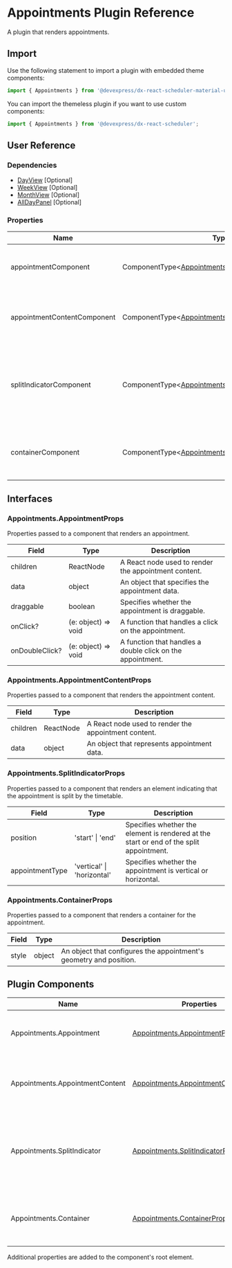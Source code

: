 # Appointments Plugin Reference

A plugin that renders appointments.

## Import

Use the following statement to import a plugin with embedded theme components:

```js
import { Appointments } from '@devexpress/dx-react-scheduler-material-ui';
```

You can import the themeless plugin if you want to use custom components:

```js
import { Appointments } from '@devexpress/dx-react-scheduler';
```

## User Reference

### Dependencies

- [DayView](day-view.md) [Optional]
- [WeekView](week-view.md) [Optional]
- [MonthView](month-view.md) [Optional]
- [AllDayPanel](all-day-panel.md) [Optional]

### Properties

Name | Type | Default | Description
-----|------|---------|------------
appointmentComponent | ComponentType&lt;[Appointments.AppointmentProps](#appointmentsappointmentprops)&gt; | | A component that renders an appointment.
appointmentContentComponent | ComponentType&lt;[Appointments.AppointmentContentProps](#appointmentsappointmentcontentprops)&gt; | | A component that renders the appointment content.
splitIndicatorComponent | ComponentType&lt;[Appointments.SplitIndicatorProps](#appointmentssplitindicatorprops)&gt; | | A component that renders an element indicating that the appointment is split by the timetable.
containerComponent | ComponentType&lt;[Appointments.ContainerProps](#appointmentscontainerprops)&gt; | | A component that renders a container for the appointment.

## Interfaces

### Appointments.AppointmentProps

Properties passed to a component that renders an appointment.

Field | Type | Description
------|------|------------
children | ReactNode | A React node used to render the appointment content.
data | object | An object that specifies the appointment data.
draggable | boolean | Specifies whether the appointment is draggable.
onClick? | (e: object) => void | A function that handles a click on the appointment.
onDoubleClick? | (e: object) => void | A function that handles a double click on the appointment.

### Appointments.AppointmentContentProps

Properties passed to a component that renders the appointment content.

Field | Type | Description
------|------|------------
children | ReactNode | A React node used to render the appointment content.
data | object | An object that represents appointment data.

### Appointments.SplitIndicatorProps

Properties passed to a component that renders an element indicating that the appointment is split by the timetable.

Field | Type | Description
------|------|------------
position | 'start' &#124; 'end' | Specifies whether the element is rendered at the start or end of the split appointment.
appointmentType | 'vertical' &#124; 'horizontal' | Specifies whether the appointment is vertical or horizontal.

### Appointments.ContainerProps

Properties passed to a component that renders a container for the appointment.

Field | Type | Description
------|------|------------
style | object | An object that configures the appointment's geometry and position.

## Plugin Components

Name | Properties | Description
-----|------------|------------
Appointments.Appointment | [Appointments.AppointmentProps](#appointmentsappointmentprops) | A component that renders an appointment.
Appointments.AppointmentContent | [Appointments.AppointmentContentProps](#appointmentsappointmentcontentprops) | A component that renders the appointment content.
Appointments.SplitIndicator | [Appointments.SplitIndicatorProps](#appointmentssplitindicatorprops) | A component that renders an element indicating that the appointment is split by the timetable.
Appointments.Container | [Appointments.ContainerProps](#appointmentscontainerprops) | A component that renders a container for the appointment.

Additional properties are added to the component's root element.

